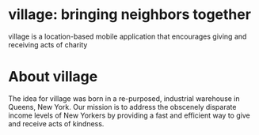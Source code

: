 # village: bringing neighbors together
village is a location-based mobile application that encourages giving and receiving acts of charity

# About village
The idea for village was born in a re-purposed, industrial warehouse in Queens, New York. Our mission is to address the obscenely disparate income levels of New Yorkers by providing a fast and efficient way to give and receive acts of kindness.


